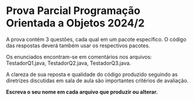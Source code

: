 # Prova Parcial Programação Orientada a Objetos 2024/2 

A prova contém 3 questões, cada qual em um pacote específico. O código das respostas deverá também usar os respectivos pacotes.

Os enunciados encontram-se em comentários nos arquivos: TestadorQ1.java, TestadorQ2.java, TestadorQ3.java.

A clareza de sua reposta e qualidade do código produzido seguindo as diretrizes discutidas em sala de aula são importantes critérios de avaliação.

**Escreva o seu nome em cada arquivo que produzir ou alterar.**
